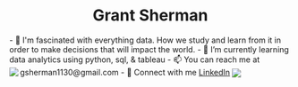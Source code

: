 
<h1 width=100%, align=center>Grant Sherman</h1>
- 👀 I'm fascinated with everything data. How we study and learn from it in order to make decisions that will impact the world.
- 🌱 I’m currently learning data analytics using python, sql, & tableau
- 📫 You can reach me at gsherman1130@gmail.com
- 💬 Connect with me <a href="https://www.linkedin.com/in/grant--sherman/">LinkedIn</a>


<a href="https://github.com/gsherm23/convoychat">
  <img align="left" src="https://github-readme-stats.vercel.app/api/?username=gsherm23&count_private=true&theme=dracula&showicons=true&hide_border=true&bg_color=040f0f" />
</a>
<a href="https://github.com/gsherm23/github-readme-stats">
  <img align="center" src="https://github-readme-stats.vercel.app/api/top-langs/?username=gsherm23&langs_count=5&theme=dracula&hide_border=true&bg_color=040f0f" />
</a>

